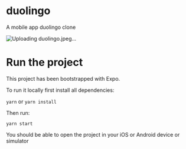 # duolingo
A mobile app duolingo clone

![Uploading duolingo.jpeg…]()

# Run the project

This project has been bootstrapped with Expo.

To run it locally first install all dependencies:

`yarn` or `yarn install`

Then run:

`yarn start`

You should be able to open the project in your iOS or Android device or simulator
